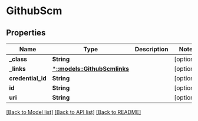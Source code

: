 # GithubScm

## Properties
Name | Type | Description | Notes
------------ | ------------- | ------------- | -------------
**_class** | **String** |  | [optional] 
**_links** | [***::models::GithubScmlinks**](GithubScmlinks.md) |  | [optional] 
**credential_id** | **String** |  | [optional] 
**id** | **String** |  | [optional] 
**uri** | **String** |  | [optional] 

[[Back to Model list]](../README.md#documentation-for-models) [[Back to API list]](../README.md#documentation-for-api-endpoints) [[Back to README]](../README.md)


